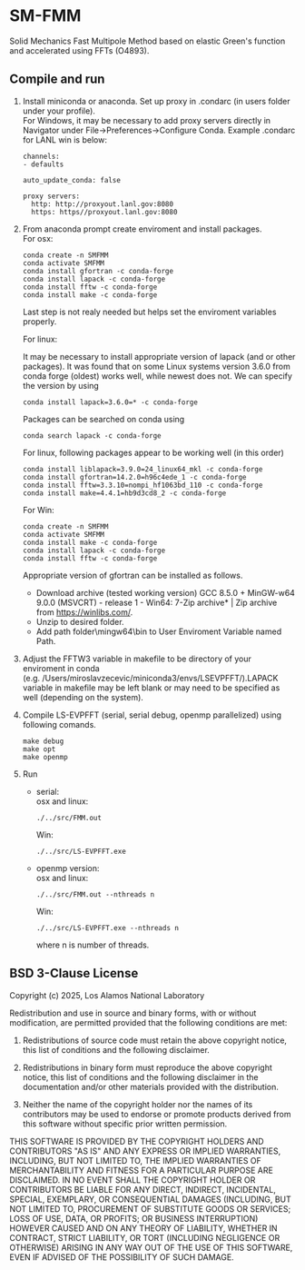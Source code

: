 # SM-FMM
Solid Mechanics Fast Multipole Method based on elastic Green's function and accelerated using FFTs (O4893).

## Compile and run

1. Install miniconda or anaconda. Set up proxy in .condarc (in users folder under your profile).  
    For Windows, it may be necessary to add proxy servers directly in Navigator under 
    File->Preferences->Configure Conda. Example .condarc for LANL win is below:
    ```
    channels:
    - defaults
    
    auto_update_conda: false
    
    proxy servers:
      http: http://proxyout.lanl.gov:8080
      https: https//proxyout.lanl.gov:8080
   ```
2. From anaconda prompt create enviroment and install packages.  
    For osx:
    ```
    conda create -n SMFMM
    conda activate SMFMM
    conda install gfortran -c conda-forge  
    conda install lapack -c conda-forge
    conda install fftw -c conda-forge
    conda install make -c conda-forge
    ```

    Last step is not realy needed but helps set the enviroment variables properly.

    For linux:
   
    It may be necessary to install appropriate version of lapack (and or other packages).
    It was found that on some Linux systems version 3.6.0 from conda forge (oldest) works well,
    while newest does not. We can specify the version by using
    ```
    conda install lapack=3.6.0=* -c conda-forge
    ```
    Packages can be searched on conda using
    ```
    conda search lapack -c conda-forge
    ```
    For linux, following packages appear to be working well (in this order)
    ```
    conda install liblapack=3.9.0=24_linux64_mkl -c conda-forge
    conda install gfortran=14.2.0=h96c4ede_1 -c conda-forge
    conda install fftw=3.3.10=nompi_hf1063bd_110 -c conda-forge
    conda install make=4.4.1=hb9d3cd8_2 -c conda-forge
    ```
    For Win:

    ```
    conda create -n SMFMM
    conda activate SMFMM
    conda install make -c conda-forge
    conda install lapack -c conda-forge
    conda install fftw -c conda-forge
    ```
    Appropriate version of gfortran can be installed as follows.
     - Download archive (tested working version)
         GCC 8.5.0 + MinGW-w64 9.0.0 (MSVCRT) - release 1
           - Win64: 7-Zip archive* | Zip archive
       from https://winlibs.com/.
     - Unzip to desired folder.
     - Add path folder\mingw64\bin to User Enviroment Variable named Path.
   
3. Adjust the FFTW3 variable in makefile to be directory of your enviroment in conda  
    (e.g. /Users/miroslavzecevic/miniconda3/envs/LSEVPFFT/).LAPACK variable in makefile may 
    be left blank or may need to be specified as well (depending on the system).

4. Compile LS-EVPFFT (serial, serial debug, openmp parallelized) using following comands.
    ```
    make debug
    make opt
    make openmp
    ```
5. Run  
    - serial:  
      osx and linux:
      ```
      ./../src/FMM.out
      ```
      Win:
      ```
      ./../src/LS-EVPFFT.exe
      ```
    
    - openmp version:  
      osx and linux:
      ```
      ./../src/FMM.out --nthreads n
      ```
      Win:
      ```
      ./../src/LS-EVPFFT.exe --nthreads n
      ```
      where n is number of threads.



## BSD 3-Clause License

Copyright (c) 2025, Los Alamos National Laboratory

Redistribution and use in source and binary forms, with or without
modification, are permitted provided that the following conditions are met:

1. Redistributions of source code must retain the above copyright notice, this
   list of conditions and the following disclaimer.

2. Redistributions in binary form must reproduce the above copyright notice,
   this list of conditions and the following disclaimer in the documentation
   and/or other materials provided with the distribution.

3. Neither the name of the copyright holder nor the names of its
   contributors may be used to endorse or promote products derived from
   this software without specific prior written permission.

THIS SOFTWARE IS PROVIDED BY THE COPYRIGHT HOLDERS AND CONTRIBUTORS "AS IS"
AND ANY EXPRESS OR IMPLIED WARRANTIES, INCLUDING, BUT NOT LIMITED TO, THE
IMPLIED WARRANTIES OF MERCHANTABILITY AND FITNESS FOR A PARTICULAR PURPOSE ARE
DISCLAIMED. IN NO EVENT SHALL THE COPYRIGHT HOLDER OR CONTRIBUTORS BE LIABLE
FOR ANY DIRECT, INDIRECT, INCIDENTAL, SPECIAL, EXEMPLARY, OR CONSEQUENTIAL
DAMAGES (INCLUDING, BUT NOT LIMITED TO, PROCUREMENT OF SUBSTITUTE GOODS OR
SERVICES; LOSS OF USE, DATA, OR PROFITS; OR BUSINESS INTERRUPTION) HOWEVER
CAUSED AND ON ANY THEORY OF LIABILITY, WHETHER IN CONTRACT, STRICT LIABILITY,
OR TORT (INCLUDING NEGLIGENCE OR OTHERWISE) ARISING IN ANY WAY OUT OF THE USE
OF THIS SOFTWARE, EVEN IF ADVISED OF THE POSSIBILITY OF SUCH DAMAGE.
